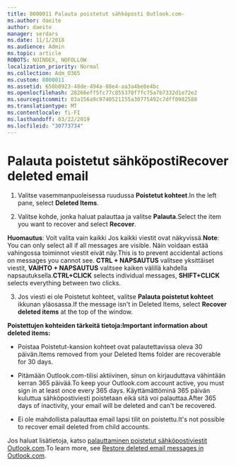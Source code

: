 ```yaml
---
title: 8000011 Palauta poistetut sähköposti Outlook.com-
ms.author: daeite
author: daeite
manager: serdars
ms.date: 11/1/2018
ms.audience: Admin
ms.topic: article
ROBOTS: NOINDEX, NOFOLLOW
localization_priority: Normal
ms.collection: Adm_O365
ms.custom: 8000011
ms.assetid: 650b8923-48de-494a-88e4-aa3a4be8e4bc
ms.openlocfilehash: 28266eff5fc77c855370f7fc75a7b7332d1e72e2
ms.sourcegitcommit: 03a156a9c9740521155a30775492c7dff0982588
ms.translationtype: MT
ms.contentlocale: fi-FI
ms.lasthandoff: 03/22/2019
ms.locfileid: "30773734"
---
```

# <a name="recover-deleted-email"></a><span data-ttu-id="86d9e-102">Palauta poistetut sähköposti</span><span class="sxs-lookup"><span data-stu-id="86d9e-102">Recover deleted email</span></span>

1. <span data-ttu-id="86d9e-103">Valitse vasemmanpuoleisessa ruudussa **Poistetut kohteet**.</span><span class="sxs-lookup"><span data-stu-id="86d9e-103">In the left pane, select **Deleted Items**.</span></span> 
    
2. <span data-ttu-id="86d9e-104">Valitse kohde, jonka haluat palauttaa ja valitse **Palauta**.</span><span class="sxs-lookup"><span data-stu-id="86d9e-104">Select the item you want to recover and select **Recover**.</span></span> 
  
 <span data-ttu-id="86d9e-105">**Huomautus**: Voit valita vain kaikki Jos kaikki viestit ovat näkyvissä.</span><span class="sxs-lookup"><span data-stu-id="86d9e-105">**Note**: You can only select all if all messages are visible.</span></span> <span data-ttu-id="86d9e-106">Näin voidaan estää vahingossa toiminnot viestit eivät näy.</span><span class="sxs-lookup"><span data-stu-id="86d9e-106">This is to prevent accidental actions on messages you cannot see.</span></span> <span data-ttu-id="86d9e-107">**CTRL + NAPSAUTUS** valitsee yksittäiset viestit, **VAIHTO + NAPSAUTUS** valitsee kaiken välillä kahdella napsautuksella.</span><span class="sxs-lookup"><span data-stu-id="86d9e-107">**CTRL+CLICK** selects individual messages, **SHIFT+CLICK** selects everything between two clicks.</span></span> 
    
3. <span data-ttu-id="86d9e-108">Jos viesti ei ole Poistetut kohteet, valitse **Palauta poistetut kohteet** ikkunan yläosassa.</span><span class="sxs-lookup"><span data-stu-id="86d9e-108">If the message isn't in Deleted Items, select **Recover deleted items** at the top of the window.</span></span> 
    
 <span data-ttu-id="86d9e-109">**Poistettujen kohteiden tärkeitä tietoja:**</span><span class="sxs-lookup"><span data-stu-id="86d9e-109">**Important information about deleted items:**</span></span>
  
- <span data-ttu-id="86d9e-110">Poistaa Poistetut-kansion kohteet ovat palautettavissa oleva 30 päivän.</span><span class="sxs-lookup"><span data-stu-id="86d9e-110">Items removed from your Deleted Items folder are recoverable for 30 days.</span></span>
    
- <span data-ttu-id="86d9e-111">Pitämään Outlook.com-tilisi aktiivinen, sinun on kirjauduttava vähintään kerran 365 päivää.</span><span class="sxs-lookup"><span data-stu-id="86d9e-111">To keep your Outlook.com account active, you must sign in at least once every 365 days.</span></span> <span data-ttu-id="86d9e-112">Käyttämättöminä 365 päivän kuluttua sähköpostiviesti poistetaan eikä sitä voi palauttaa.</span><span class="sxs-lookup"><span data-stu-id="86d9e-112">After 365 days of inactivity, your email will be deleted and can't be recovered.</span></span>
    
- <span data-ttu-id="86d9e-113">Ei ole mahdollista palauttaa email lapsi tilit on poistettu.</span><span class="sxs-lookup"><span data-stu-id="86d9e-113">It's not possible to recover email deleted from child accounts.</span></span>
    
<span data-ttu-id="86d9e-114">Jos haluat lisätietoja, katso [palauttaminen poistetut sähköpostiviestit Outlook.com](https://go.microsoft.com/fwlink/p/?linkid=873117).</span><span class="sxs-lookup"><span data-stu-id="86d9e-114">To learn more, see [Restore deleted email messages in Outlook.com](https://go.microsoft.com/fwlink/p/?linkid=873117).</span></span>
  

